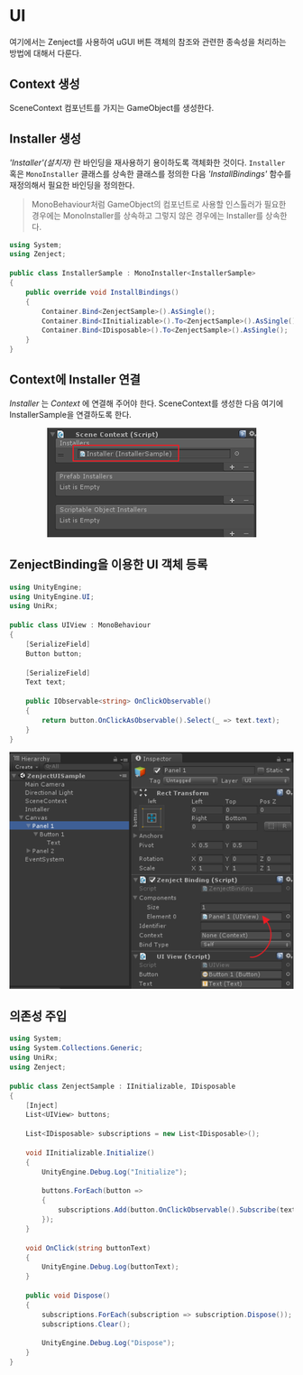 # UI

여기에서는 Zenject를 사용하여 uGUI 버튼 객체의 참조와 관련한 종속성을 처리하는 방법에 대해서 다룬다.


## Context 생성

SceneContext 컴포넌트를 가지는 GameObject를 생성한다.

## Installer 생성

*'Installer'(설치자)* 란 바인딩을 재사용하기 용이하도록 객체화한 것이다. `Installer` 혹은 `MonoInstaller` 클래스를 상속한 클래스를 정의한 다음 *'InstallBindings'* 함수를 재정의해서 필요한 바인딩을 정의한다.

> MonoBehaviour처럼 GameObject의 컴포넌트로 사용할 인스톨러가 필요한 경우에는 MonoInstaller를 상속하고 그렇지 않은 경우에는 Installer를 상속한다.

``` csharp
using System;
using Zenject;

public class InstallerSample : MonoInstaller<InstallerSample>
{
    public override void InstallBindings()
    {
        Container.Bind<ZenjectSample>().AsSingle();
        Container.Bind<IInitializable>().To<ZenjectSample>().AsSingle();
        Container.Bind<IDisposable>().To<ZenjectSample>().AsSingle();
    }
}
```

## Context에 Installer 연결

*Installer* 는 *Context* 에 연결해 주어야 한다. SceneContext를 생성한 다음 여기에
InstallerSample을 연결하도록 한다.

<p align="center">
  <img src="./images/installer.png">
</p>

## ZenjectBinding을 이용한 UI 객체 등록

``` csharp
using UnityEngine;
using UnityEngine.UI;
using UniRx;

public class UIView : MonoBehaviour
{
    [SerializeField]
    Button button;

    [SerializeField]
    Text text;

    public IObservable<string> OnClickObservable()
    {
        return button.OnClickAsObservable().Select(_ => text.text);
    }
}
```

<p align="center">
  <img src="./images/zenjectbinding.png">
</p>

## 의존성 주입

``` csharp
using System;
using System.Collections.Generic;
using UniRx;
using Zenject;

public class ZenjectSample : IInitializable, IDisposable
{
    [Inject]
    List<UIView> buttons;

    List<IDisposable> subscriptions = new List<IDisposable>();

    void IInitializable.Initialize()
    {
        UnityEngine.Debug.Log("Initialize");

        buttons.ForEach(button =>
        {
            subscriptions.Add(button.OnClickObservable().Subscribe(text => OnClick(text)));
        });
    }

    void OnClick(string buttonText)
    {
        UnityEngine.Debug.Log(buttonText);
    }

    public void Dispose()
    {
        subscriptions.ForEach(subscription => subscription.Dispose());
        subscriptions.Clear();

        UnityEngine.Debug.Log("Dispose");
    }
}
```
